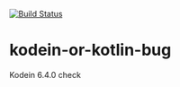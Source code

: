 [![Build Status](https://travis-ci.org/turansky/kodein-or-kotlin-bug.svg?branch=master)](https://travis-ci.org/turansky/kodein-or-kotlin-bug)

# kodein-or-kotlin-bug
Kodein 6.4.0 check
